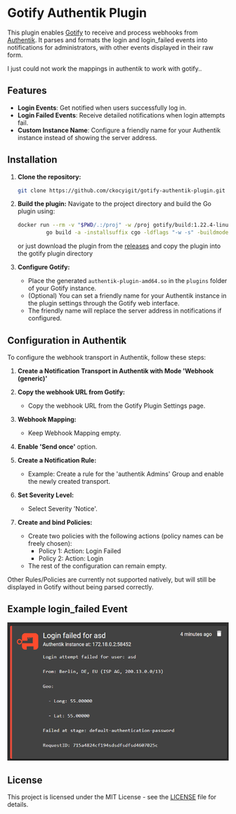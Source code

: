 
# Gotify Authentik Plugin

This plugin enables [Gotify](https://gotify.net) to receive and process webhooks from [Authentik](https://goauthentik.io). It parses and formats the login and login_failed events into notifications for administrators, with other events displayed in their raw form.

I just could not work the mappings in authentik to work with gotify..

## Features
- **Login Events**: Get notified when users successfully log in.
- **Login Failed Events**: Receive detailed notifications when login attempts fail.
- **Custom Instance Name**: Configure a friendly name for your Authentik instance instead of showing the server address.

## Installation

1. **Clone the repository:**
   ```bash
   git clone https://github.com/ckocyigit/gotify-authentik-plugin.git
   ```

2. **Build the plugin:**
   Navigate to the project directory and build the Go plugin using:
   ```bash
   docker run --rm -v "$PWD/.:/proj" -w /proj gotify/build:1.22.4-linux-amd64 \
            go build -a -installsuffix cgo -ldflags "-w -s" -buildmode=plugin -o plugin/authentik-plugin-amd64.so /proj
   ```

   or just download the plugin from the [releases](https://github.com/ckocyigit/gotify-authentik-plugin/releases) and copy the plugin into the gotify plugin directory

3. **Configure Gotify:**
   - Place the generated `authentik-plugin-amd64.so` in the `plugins` folder of your Gotify instance.
   - (Optional) You can set a friendly name for your Authentik instance in the plugin settings through the Gotify web interface.
   - The friendly name will replace the server address in notifications if configured.

## Configuration in Authentik

To configure the webhook transport in Authentik, follow these steps:

1. **Create a Notification Transport in Authentik with Mode 'Webhook (generic)'**

2. **Copy the webhook URL from Gotify:**
   - Copy the webhook URL from the Gotify Plugin Settings page.

3. **Webhook Mapping:**
   - Keep Webhook Mapping empty.

4. **Enable 'Send once'** option.

5. **Create a Notification Rule:**
   - Example: Create a rule for the 'authentik Admins' Group and enable the newly created transport.

6. **Set Severity Level:**
   - Select Severity 'Notice'.

7. **Create and bind Policies:**
   - Create two policies with the following actions (policy names can be freely chosen):
     - Policy 1: Action: Login Failed
     - Policy 2: Action: Login
   - The rest of the configuration can remain empty.

Other Rules/Policies are currently not supported natively, but will still be displayed in Gotify without being parsed correctly.


## Example login_failed Event

![Example login_failed Event](example.png)

## License
This project is licensed under the MIT License - see the [LICENSE](LICENSE) file for details.

